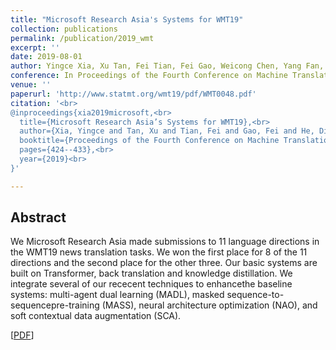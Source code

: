```yaml
---
title: "Microsoft Research Asia's Systems for WMT19"
collection: publications
permalink: /publication/2019_wmt
excerpt: ''
date: 2019-08-01
author: Yingce Xia, Xu Tan, Fei Tian, Fei Gao, Weicong Chen, Yang Fan, Linyuan Gong, Yichong Leng, Renqian Luo, Yiren Wang, <b>Lijun Wu</b>, Jinhua Zhu, Tao Qin, and Tie-Yan Liu
conference: In Proceedings of the Fourth Conference on Machine Translation <b>(WMT-2019)</b>
venue: ''
paperurl: 'http://www.statmt.org/wmt19/pdf/WMT0048.pdf'
citation: '<br>
@inproceedings{xia2019microsoft,<br>
  title={Microsoft Research Asia’s Systems for WMT19},<br>
  author={Xia, Yingce and Tan, Xu and Tian, Fei and Gao, Fei and He, Di and Chen, Weicong and Fan, Yang and Gong, Linyuan and Leng, Yichong and Luo, Renqian and others},<br>
  booktitle={Proceedings of the Fourth Conference on Machine Translation (Volume 2: Shared Task Papers, Day 1)},<br>
  pages={424--433},<br>
  year={2019}<br>
}'

---
```

<h2><strong>Abstract</strong></h2>
We Microsoft Research Asia made submissions to 11 language directions in the WMT19 news  translation tasks. We won the first place for 8 of the 11 directions and the  second place for the other three. Our basic systems are built on Transformer, back  translation and knowledge distillation. We integrate several of our rececent techniques to enhancethe baseline systems: multi-agent dual learning (MADL),  masked  sequence-to-sequencepre-training (MASS), neural architecture optimization (NAO), and soft contextual data augmentation (SCA).

\[[PDF](https://www.aclweb.org/anthology/W19-5348.pdf)\]  